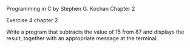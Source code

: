 Programming in C by Stephen G. Kochan
Chapter 2


Exercise 4 chapter 2

Write  a program that subtracts the value of 15 from 87 and displays the result, together with an appropriate message at the terminal. 
